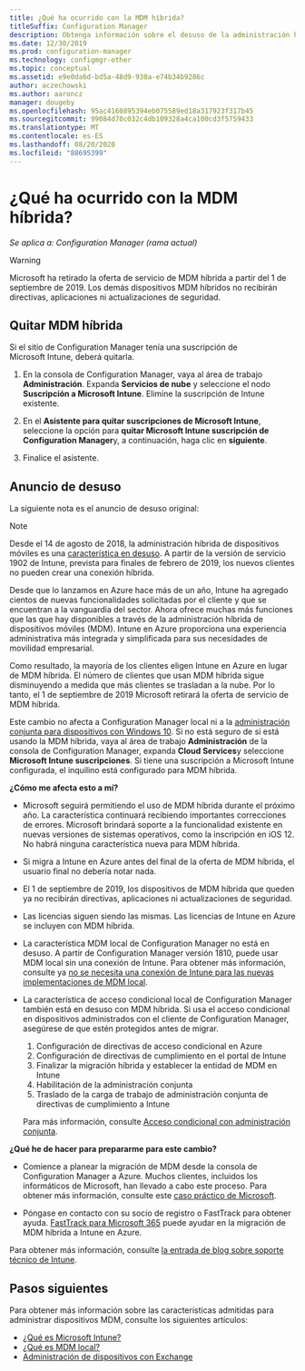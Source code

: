```yaml
---
title: ¿Qué ha ocurrido con la MDM híbrida?
titleSuffix: Configuration Manager
description: Obtenga información sobre el desuso de la administración híbrida de dispositivos móviles (MDM) en Configuration Manager
ms.date: 12/30/2019
ms.prod: configuration-manager
ms.technology: configmgr-other
ms.topic: conceptual
ms.assetid: e9e0da6d-bd5a-48d9-930a-e74b34b9286c
author: aczechowski
ms.author: aaroncz
manager: dougeby
ms.openlocfilehash: 95ac4160895394eb075589ed18a317923f317b45
ms.sourcegitcommit: 99084d70c032c4db109328a4ca100cd3f5759433
ms.translationtype: MT
ms.contentlocale: es-ES
ms.lasthandoff: 08/20/2020
ms.locfileid: "88695399"
---
```

# <a name="what-happened-to-hybrid-mdm"></a>¿Qué ha ocurrido con la MDM híbrida?

*Se aplica a: Configuration Manager (rama actual)*

> [!WARNING]
> Microsoft ha retirado la oferta de servicio de MDM híbrida a partir del 1 de septiembre de 2019. Los demás dispositivos MDM híbridos no recibirán directivas, aplicaciones ni actualizaciones de seguridad.

## <a name="remove-hybrid-mdm"></a>Quitar MDM híbrida

Si el sitio de Configuration Manager tenía una suscripción de Microsoft Intune, deberá quitarla.

1. En la consola de Configuration Manager, vaya al área de trabajo **Administración**. Expanda **Servicios de nube** y seleccione el nodo **Suscripción a Microsoft Intune**. Elimine la suscripción de Intune existente.

1. En el **Asistente para quitar suscripciones de Microsoft Intune**, seleccione la opción para **quitar Microsoft Intune suscripción de Configuration Manager**y, a continuación, haga clic en **siguiente**.

1. Finalice el asistente.

## <a name="deprecation-announcement"></a>Anuncio de desuso

La siguiente nota es el anuncio de desuso original:

> [!NOTE]  
> Desde el 14 de agosto de 2018, la administración híbrida de dispositivos móviles es una [característica en desuso](../../core/plan-design/changes/deprecated/removed-and-deprecated-cmfeatures.md). A partir de la versión de servicio 1902 de Intune, prevista para finales de febrero de 2019, los nuevos clientes no pueden crear una conexión híbrida.
> <!--Intune feature 2683117-->  
> Desde que lo lanzamos en Azure hace más de un año, Intune ha agregado cientos de nuevas funcionalidades solicitadas por el cliente y que se encuentran a la vanguardia del sector. Ahora ofrece muchas más funciones que las que hay disponibles a través de la administración híbrida de dispositivos móviles (MDM). Intune en Azure proporciona una experiencia administrativa más integrada y simplificada para sus necesidades de movilidad empresarial.
>
> Como resultado, la mayoría de los clientes eligen Intune en Azure en lugar de MDM híbrida. El número de clientes que usan MDM híbrida sigue disminuyendo a medida que más clientes se trasladan a la nube. Por lo tanto, el 1 de septiembre de 2019 Microsoft retirará la oferta de servicio de MDM híbrida.
>
> Este cambio no afecta a Configuration Manager local ni a la [administración conjunta para dispositivos con Windows 10](../../comanage/overview.md). Si no está seguro de si está usando la MDM híbrida, vaya al área de trabajo **Administración** de la consola de Configuration Manager, expanda **Cloud Services**y seleccione **Microsoft Intune suscripciones**. Si tiene una suscripción a Microsoft Intune configurada, el inquilino está configurado para MDM híbrida.
>
> **¿Cómo me afecta esto a mí?**
>
> - Microsoft seguirá permitiendo el uso de MDM híbrida durante el próximo año. La característica continuará recibiendo importantes correcciones de errores. Microsoft brindará soporte a la funcionalidad existente en nuevas versiones de sistemas operativos, como la inscripción en iOS 12. No habrá ninguna característica nueva para MDM híbrida.  
>
> - Si migra a Intune en Azure antes del final de la oferta de MDM híbrida, el usuario final no debería notar nada.  
>
> - El 1 de septiembre de 2019, los dispositivos de MDM híbrida que queden ya no recibirán directivas, aplicaciones ni actualizaciones de seguridad.  
>
> - Las licencias siguen siendo las mismas. Las licencias de Intune en Azure se incluyen con MDM híbrida.  
>
> - La característica MDM local de Configuration Manager no está en desuso. A partir de Configuration Manager versión 1810, puede usar MDM local sin una conexión de Intune. Para obtener más información, consulte ya [no se necesita una conexión de Intune para las nuevas implementaciones de MDM local](../../core/plan-design/changes/whats-new-in-version-1810.md#bkmk_opmdm).
>
> - La característica de acceso condicional local de Configuration Manager también está en desuso con MDM híbrida. Si usa el acceso condicional en dispositivos administrados con el cliente de Configuration Manager, asegúrese de que estén protegidos antes de migrar.
>     1. Configuración de directivas de acceso condicional en Azure
>     2. Configuración de directivas de cumplimiento en el portal de Intune
>     3. Finalizar la migración híbrida y establecer la entidad de MDM en Intune
>     4. Habilitación de la administración conjunta
>     5. Traslado de la carga de trabajo de administración conjunta de directivas de cumplimiento a Intune
>
>     Para más información, consulte [Acceso condicional con administración conjunta](../../comanage/quickstart-conditional-access.md).
>
> **¿Qué he de hacer para prepararme para este cambio?**
>
> - Comience a planear la migración de MDM desde la consola de Configuration Manager a Azure. Muchos clientes, incluidos los informáticos de Microsoft, han llevado a cabo este proceso. Para obtener más información, consulte este [caso práctico de Microsoft](https://aka.ms/Intune_MSFT).  
>
> - Póngase en contacto con su socio de registro o FastTrack para obtener ayuda. [FastTrack para Microsoft 365](https://aka.ms/hybrid_fasttrack) puede ayudar en la migración de MDM híbrida a Intune en Azure.
>
> Para obtener más información, consulte [la entrada de blog sobre soporte técnico de Intune](https://aka.ms/hybrid_notification).

## <a name="next-steps"></a>Pasos siguientes

Para obtener más información sobre las características admitidas para administrar dispositivos MDM, consulte los siguientes artículos:

- [¿Qué es Microsoft Intune?](/intune/what-is-intune)
- [¿Qué es MDM local?](manage-mobile-devices-with-on-premises-infrastructure.md)
- [Administración de dispositivos con Exchange](../deploy-use/manage-mobile-devices-with-exchange-activesync.md)